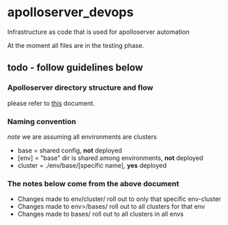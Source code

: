 # apolloserver_devops
Infrastructure as code that is used for apolloserver automation

At the moment all files are in the testing phase.

## todo - follow guidelines below

### Apolloserver directory structure and flow
please refer to [this](https://kubectl.docs.kubernetes.io/pages/app_composition_and_deployment/structure_directories.html) document.

### Naming convention
*note* we are assuming all environments are clusters

* base = shared config, **not** deployed
* [env] = "base" dir is shared among environments, **not** deployed
* cluster = ./env/base/[specific name], **yes** deployed

### The notes below come from the above document
* Changes made to env/cluster/ roll out to only that specific env-cluster
* Changes made to env>/bases/ roll out to all clusters for that env
* Changes made to bases/ roll out to all clusters in all envs

